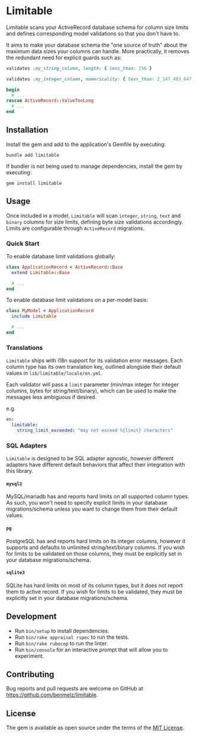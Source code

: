 # Limitable

Limitable scans your ActiveRecord database schema for column size limits and defines corresponding model validations
so that you don't have to.

It aims to make your database schema the "one source of truth" about the maximum data sizes your columns can handle.
More practically, it removes the redundant need for explicit guards such as:

```ruby
validates :my_string_column, length: { less_than: 256 }

validates :my_integer_column, numericality: { less_than: 2_147_483_647 }

begin
  # ...
rescue ActiveRecord::ValueTooLong
  # ...
end
```

## Installation

Install the gem and add to the application's Gemfile by executing:

```shell
bundle add limitable
```

If bundler is not being used to manage dependencies, install the gem by executing:

```shell
gem install limitable
```

## Usage

Once included in a model, `Limitable` will scan `integer`, `string`, `text` and `binary` columns for size limits,
defining byte size validations accordingly. Limits are configurable through `ActiveRecord` migrations.

### Quick Start

To enable database limit validations globally:

```ruby
class ApplicationRecord < ActiveRecord::Base
  extend Limitable::Base

  # ...
end
```

To enable database limit validations on a per-model basis:

```ruby
class MyModel < ApplicationRecord
  include Limitable

  # ...
end
```

### Translations

`Limitable` ships with i18n support for its validation error messages. Each column type has its own translation key,
outlined alongside their default values in `lib/limitable/locale/en.yml`.

Each validator will pass a `limit` parameter (min/max integer for integer columns, bytes for string/text/binary),
which can be used to make the messages less ambiguous if desired.

e.g.

```yaml
en:
  limitable:
    string_limit_exceeded: "may not exceed %{limit} characters"
```

### SQL Adapters

`Limitable` is designed to be SQL adapter agnostic, however different adapters have different default behaviors that
affect their integration with this library.

#### `mysql2`

MySQL/mariadb has and reports hard limits on all supported column types. As such, you won't need to specify explicit
limits in your database migrations/schema unless you want to change them from their default values.

#### `pg`

PostgreSQL has and reports hard limits on its integer columns, however it supports and defaults to unlimited
string/text/binary columns. If you wish for limits to be validated on those columns, they must be explicitly set in your
database migrations/schema.

#### `sqlite3`

SQLite has hard limits on most of its column types, but it does not report them to active record. If you wish for limits
to be validated, they must be explicitly set in your database migrations/schema.

## Development

- Run `bin/setup` to install dependencies.
- Run `bin/rake appraisal rspec` to run the tests.
- Run `bin/rake rubocop` to run the linter.
- Run `bin/console` for an interactive prompt that will allow you to experiment.

## Contributing

Bug reports and pull requests are welcome on GitHub at https://github.com/benmelz/limitable.

## License

The gem is available as open source under the terms of the [MIT License](https://opensource.org/licenses/MIT).
